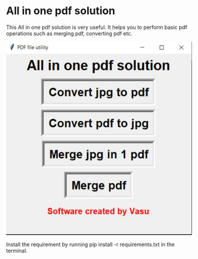 # All in one pdf solution
This All in one pdf solution is very useful. It helps you to perform basic pdf operations such as merging pdf, converting pdf etc.


![alt text](https://github.com/vasugarg1710/All-in-one-pdf-solution/blob/master/product_img.JPG)


Install the requirement by running pip install -r requirements.txt in the terminal.
